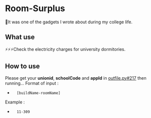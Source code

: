 # Room-Surplus
🌈It was one of the gadgets I wrote about during my college life.
## What use
⚡⚡⚡Check the electricity charges for university dormitories.
## How to use
Please get your **unionid**, **schoolCode** and **appId** in [outfile.py#217](https://github.com/shiyingqi/RoomSurplus/blame/b8b00095c5a09f73c5b244c560b001dc967ff345/outfile.py#L217) then running...
Format of input : 
-       [buildName-roomName]
Example : 
-       11-309
